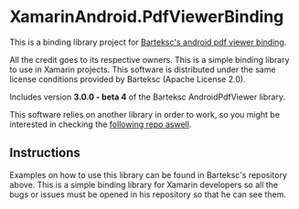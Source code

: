# XamarinAndroid.PdfViewerBinding
This is a binding library project for [Barteksc's android pdf viewer binding](https://github.com/barteksc/AndroidPdfViewer).

All the credit goes to its respective owners. This is a simple binding library to use in Xamarin projects. This software is distributed under the same license conditions provided by Barteksc (Apache License 2.0).

Includes version **3.0.0 - beta 4** of the Barteksc AndroidPdfViewer library.

This software relies on another library in order to work, so you might be interested in checking the [following repo aswell](https://github.com/cjrvdev/XamarinAndroid.PdfiumAndroidBinding).

## Instructions

Examples on how to use this library can be found in Barteksc's repository above. 
This is a simple binding library for Xamarin developers so all the bugs or issues must be opened in his repository so that he can see them.

